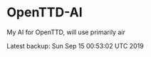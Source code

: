 # OpenTTD-AI
My AI for OpenTTD, will use primarily air

Latest backup: Sun Sep 15 00:53:02 UTC 2019
